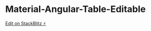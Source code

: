 # Material-Angular-Table-Editable

[Edit on StackBlitz ⚡️](https://stackblitz.com/edit/inline-edit-mat-table-grweuu)
